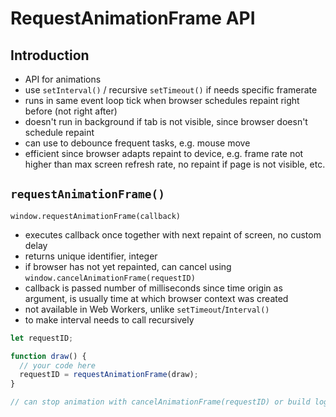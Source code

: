 # RequestAnimationFrame API



## Introduction

- API for animations
- use `setInterval()` / recursive `setTimeout()` if needs specific framerate
- runs in same event loop tick when browser schedules repaint right before (not right after)
- doesn't run in background if tab is not visible, since browser doesn't schedule repaint
- can use to debounce frequent tasks, e.g. mouse move
- efficient since browser adapts repaint to device, e.g. frame rate not higher than max screen refresh rate, no repaint if page is not visible, etc.



## `requestAnimationFrame()`

`window.requestAnimationFrame(callback)`

- executes callback once together with next repaint of screen, no custom delay
- returns unique identifier, integer
- if browser has not yet repainted, can cancel using `window.cancelAnimationFrame(requestID)`
- callback is passed number of milliseconds since time origin as argument, is usually time at which browser context was created
- not available in Web Workers, unlike `setTimeout`/`Interval()`
- to make interval needs to call recursively

```javascript
let requestID;

function draw() {
  // your code here
  requestID = requestAnimationFrame(draw);
}

// can stop animation with cancelAnimationFrame(requestID) or build logic in recursion to not call itself anymore
```